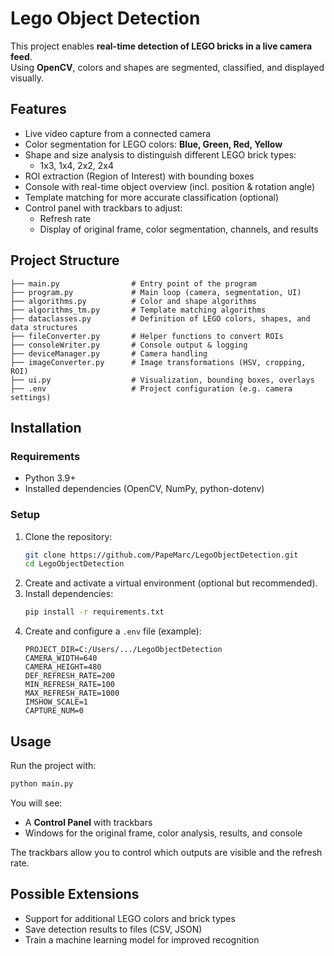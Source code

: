# Lego Object Detection  

This project enables **real-time detection of LEGO bricks in a live camera feed**.  
Using **OpenCV**, colors and shapes are segmented, classified, and displayed visually.  

## Features  
- Live video capture from a connected camera  
- Color segmentation for LEGO colors: **Blue, Green, Red, Yellow**  
- Shape and size analysis to distinguish different LEGO brick types:  
  - 1x3, 1x4, 2x2, 2x4  
- ROI extraction (Region of Interest) with bounding boxes  
- Console with real-time object overview (incl. position & rotation angle)  
- Template matching for more accurate classification (optional)  
- Control panel with trackbars to adjust:  
  - Refresh rate  
  - Display of original frame, color segmentation, channels, and results  

## Project Structure  
```
├── main.py                # Entry point of the program
├── program.py             # Main loop (camera, segmentation, UI)
├── algorithms.py          # Color and shape algorithms
├── algorithms_tm.py       # Template matching algorithms
├── dataclasses.py         # Definition of LEGO colors, shapes, and data structures
├── fileConverter.py       # Helper functions to convert ROIs
├── consoleWriter.py       # Console output & logging
├── deviceManager.py       # Camera handling
├── imageConverter.py      # Image transformations (HSV, cropping, ROI)
├── ui.py                  # Visualization, bounding boxes, overlays
├── .env                   # Project configuration (e.g. camera settings)
```

## Installation  

### Requirements  
- Python 3.9+  
- Installed dependencies (OpenCV, NumPy, python-dotenv)  

### Setup  
1. Clone the repository:  
   ```bash
   git clone https://github.com/PapeMarc/LegoObjectDetection.git
   cd LegoObjectDetection
   ```
2. Create and activate a virtual environment (optional but recommended).  
3. Install dependencies:  
   ```bash
   pip install -r requirements.txt
   ```
4. Create and configure a `.env` file (example):  
   ```
   PROJECT_DIR=C:/Users/.../LegoObjectDetection
   CAMERA_WIDTH=640
   CAMERA_HEIGHT=480
   DEF_REFRESH_RATE=200
   MIN_REFRESH_RATE=100
   MAX_REFRESH_RATE=1000
   IMSHOW_SCALE=1
   CAPTURE_NUM=0
   ```

## Usage  
Run the project with:  
```bash
python main.py
```

You will see:  
- A **Control Panel** with trackbars  
- Windows for the original frame, color analysis, results, and console  

The trackbars allow you to control which outputs are visible and the refresh rate.  

## Possible Extensions  
- Support for additional LEGO colors and brick types  
- Save detection results to files (CSV, JSON)  
- Train a machine learning model for improved recognition  
